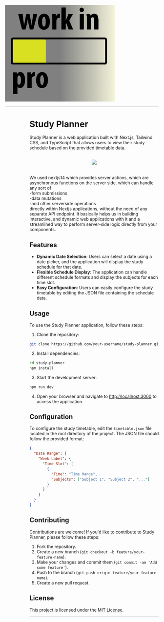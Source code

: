 <div align="left">
  <img src="https://raw.githubusercontent.com/SurajSomkuwar9/simple-study-planner/wip/output-onlinegiftools.gif" width="360">
</div>

---
<dl>
  <dd>
    <dl>
      <dd>

# Study Planner

Study Planner is a web application built with Next.js, Tailwind CSS, and TypeScript that allows users to view their study schedule based on the provided timetable data.



<br/>
<div align="center">
    <img src="https://skillicons.dev/icons?i=nextjs,tailwind,typescript,express,nodejs,firebase,mongodb" /><br>
</div>

<br/>


We used nextjs14 which provides server actions, which are asynchronous functions on the server side.
which can handle any sort of<br/>
-form submissions<br/>
-data mutations<br/>
-and other serverside operations<br/> 
directly within Nextjs applications, without the need of any separate API endpoint. 
It basically helps us in building interactive, and dynamic web applications with it and a streamlined way to perform server-side logic directly from your components.



## Features

- **Dynamic Date Selection**: Users can select a date using a date picker, and the application will display the study schedule for that date.
- **Flexible Schedule Display**: The application can handle different schedule formats and display the subjects for each time slot.
- **Easy Configuration**: Users can easily configure the study timetable by editing the JSON file containing the schedule data.

## Usage

To use the Study Planner application, follow these steps:

1. Clone the repository:

```bash
git clone https://github.com/your-username/study-planner.git
```

2. Install dependencies:

```bash
cd study-planner
npm install
```

3. Start the development server:

```bash
npm run dev
```

4. Open your browser and navigate to [http://localhost:3000](http://localhost:3000) to access the application.

## Configuration

To configure the study timetable, edit the `timetable.json` file located in the root directory of the project. The JSON file should follow the provided format:

```json
{
  "Date Range": {
    "Week Label": {
      "Time Slot": [
        {
          "Time": "Time Range",
          "Subjects": ["Subject 1", "Subject 2", "..."]
        }
      ]
    }
  }
}
```

## Contributing

Contributions are welcome! If you'd like to contribute to Study Planner, please follow these steps:

1. Fork the repository.
2. Create a new branch (`git checkout -b feature/your-feature-name`).
3. Make your changes and commit them (`git commit -am 'Add some feature'`).
4. Push to the branch (`git push origin feature/your-feature-name`).
5. Create a new pull request.

## License

This project is licensed under the [MIT License](LICENSE).

---



 </dd>
    </dl>
  </dd>
</dl>
